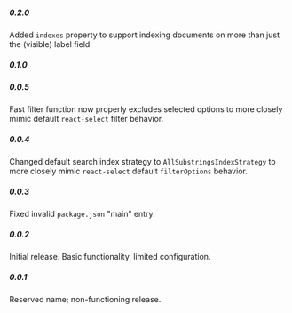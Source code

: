 ##### 0.2.0
Added `indexes` property to support indexing documents on more than just the (visible) label field.

##### 0.1.0

##### 0.0.5
Fast filter function now properly excludes selected options to more closely mimic default `react-select` filter behavior.

##### 0.0.4
Changed default search index strategy to `AllSubstringsIndexStrategy` to more closely mimic `react-select` default `filterOptions` behavior.

##### 0.0.3
Fixed invalid `package.json` "main" entry.

##### 0.0.2
Initial release.
Basic functionality, limited configuration.

##### 0.0.1
Reserved name; non-functioning release.
